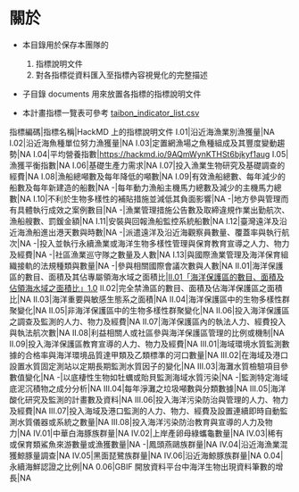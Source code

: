 ﻿# 關於

* 本目錄用於保存本團隊的
	1. 指標說明文件
	2. 對各指標從資料匯入至指標內容視覺化的完整描述

* 子目錄 documents 用來放置各指標的指標說明文件

* 本計畫指標一覽表可參考 [taibon_indicator_list.csv](./taibon_indicator_list.csv)

指標編碼|指標名稱|HackMD 上的指標說明文件
I.01|沿近海漁業別漁獲量|NA
I.02|沿近海魚種單位努力漁獲量|NA
I.03|定置網漁場之魚種組成及其豐度變動趨勢|NA
I.04|平均營養指數|https://hackmd.io/9AQmWynKTHSt6bjkyf1aug
I.05|漁獲平衡指數|NA
I.06|基礎生產力需求|NA
I.07|投入漁業生物研究及基礎調查的經費|NA
I.08|漁船總噸數及每年降低的噸數|NA
I.09|有效漁船總數、每年減少的船數及每年新建造的船數|NA
-|每年動力漁船主機馬力總數及減少的主機馬力總數|NA
I.10|不利於生物多樣性的補貼措施並減低其負面影響|NA
-|地方參與管理而有具體執行成效之案例數目|NA
-|漁業管理措施公告數及取締違規作業出勤航次、漁船艘數、罰鍰金額|NA
I.11|安裝與回報漁船監控系統船數|NA
I.12|臺灣遠洋及沿近海漁船進出港天數與時數|NA
-|派遣遠洋及沿近海觀察員數量、覆蓋率與執行航次|NA
-|投入並執行永續漁業或海洋生物多樣性管理與保育教育宣導之人力、物力及經費|NA
-|社區漁業巡守隊之數量及人數|NA
I.13|與國際漁業管理及海洋保育組織接軌的法規種類與數量|NA
-|參與相關國際會議次數與人數|NA
II.01|海洋保護區的數目、面積及其佔專屬領海水域之面積比|[II.01「海洋保護區的數目、面積及佔領海水域之面積比」1.0](https://hackmd.io/Xz1ACdBIQk-8HHmtp85t9A)
II.02|完全禁漁區的數目、面積及佔海洋保護區之面積比|NA
II.03|海洋重要與敏感生態系之面積|NA
II.04|海洋保護區中的生物多樣性群聚變化|NA
II.05|非海洋保護區中的生物多樣性群聚變化|NA
II.06|投入海洋保護區之調查及監測的人力、物力及經費|NA
II.07|海洋保護區內的執法人力、經費投入與執法航次數|NA
II.08|利益相關人或社區參與海洋保護區管理的比例或機制|NA
II.09|投入海洋保護區教育宣導的人力、物力及經費|NA
III.01|海域環境水質監測數據的合格率與海洋環境品質達甲類及乙類標準的河口數量|NA
III.02|在海域及港口設置水質固定測站以定期長期監測水質因子的變化|NA
III.03|海灘水質檢驗項目參數值變化|NA
-|以底棲性生物如牡蠣或貽貝監測海域水質污染|NA
-|監測特定海域底泥沉積物之成分分析|NA
III.04|每年淨灘之垃圾噸數與分類數據|NA
III.05|海洋酸化研究及監測的計畫數及資料|NA
III.06|投入海洋污染防治與管理的人力、物力及經費|NA
III.07|投入海域及港口監測的人力、物力、經費及設置連續即時自動監測水質儀器或系統之數量|NA
III.08|投入海洋污染防治教育與宣導的人力及物力|NA
IV.01|中華白海豚族群量|NA
IV.02|上岸產卵母綠蠵龜數量|NA
IV.03|稀有或保育類鯊魚來游數量或漁獲數量|NA
-|鳳頭燕鷗族群量|NA
IV.04|沿近海漁業混獲鯨豚量調查|NA
IV.05|黑面琵鷺族群量|NA
IV.06|沿近海鯨豚族群量|NA
0.04|永續海鮮認證之比例|NA
0.06|GBIF 開放資料平台中海洋生物出現資料筆數的增長|NA

